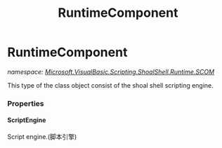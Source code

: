 ﻿---
title: RuntimeComponent
---

# RuntimeComponent
_namespace: [Microsoft.VisualBasic.Scripting.ShoalShell.Runtime.SCOM](N-Microsoft.VisualBasic.Scripting.ShoalShell.Runtime.SCOM.html)_

This type of the class object consist of the shoal shell scripting engine.



### Properties

#### ScriptEngine
Script engine.(脚本引擎)

